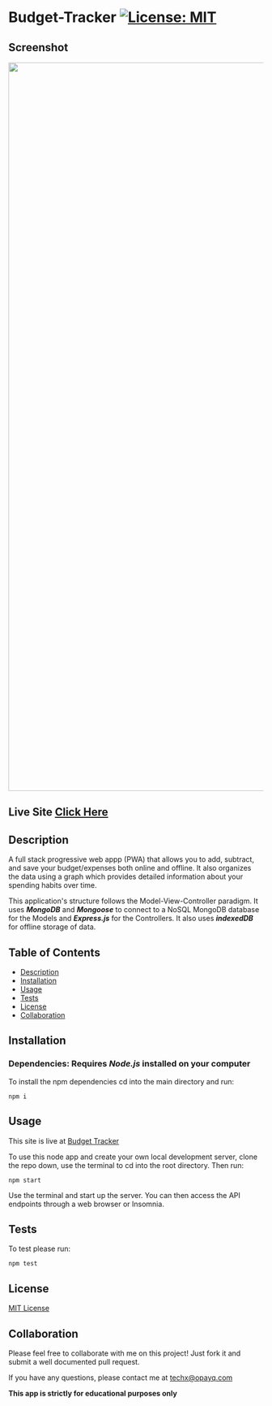 # Budget-Tracker [![License: MIT](https://img.shields.io/badge/License-MIT-yellow.svg)](https://opensource.org/licenses/MIT)

## Screenshot

<a href="https://immense-thicket-58645.herokuapp.com/" target="_blank"><div align="center"><img width="1435" alt="Screen Shot Budget Tracker" src="https://user-images.githubusercontent.com/70029654/130147641-8fbc4552-d25c-4a74-bd42-f9cc86a2085e.png">

</div></a>

## Live Site [Click Here](https://immense-thicket-58645.herokuapp.com/)

## Description

A full stack progressive web appp (PWA) that allows you to add, subtract, and save your budget/expenses both online and offline. It also organizes the data using a graph which provides detailed information about your spending habits over time.

This application's structure follows the Model-View-Controller paradigm. It uses **_MongoDB_** and **_Mongoose_** to connect to a NoSQL MongoDB database for the Models and **_Express.js_** for the Controllers. It also uses **_indexedDB_** for offline storage of data.

## Table of Contents

- [Description](#Description)
- [Installation](#Installation)
- [Usage](#Usage)
- [Tests](#Tests)
- [License](#License)
- [Collaboration](#Collaboration)

## Installation

### Dependencies: **Requires** **_Node.js_** installed on your computer

To install the npm dependencies cd into the main directory and run:

```
npm i
```

## Usage

This site is live at [Budget Tracker](https://immense-thicket-58645.herokuapp.com/)

To use this node app and create your own local development server, clone the repo down, use the terminal to cd into the root directory. Then run:

```
npm start
```

Use the terminal and start up the server. You can then access the API endpoints through a web browser or Insomnia.

## Tests

To test please run:

```
npm test
```

## License

[MIT License](https://opensource.org/licenses/MIT)

## Collaboration

Please feel free to collaborate with me on this project! Just fork it and submit a well documented pull request.

If you have any questions, please contact me at techx@opayq.com

**This app is strictly for educational purposes only**
